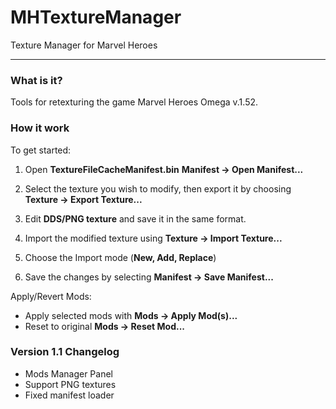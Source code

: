 # MHTextureManager
Texture Manager for Marvel Heroes

---
### What is it?

Tools for retexturing the game Marvel Heroes Omega v.1.52.

### How it work

To get started:

 1. Open **TextureFileCacheManifest.bin**
**Manifest -> Open Manifest...**

2. Select the texture you wish to modify, then export it by choosing **Texture -> Export Texture...**
3. Edit **DDS/PNG texture** and save it in the same format.
4. Import the modified texture using **Texture -> Import Texture...**
5. Choose the Import mode (**New, Add, Replace**)
6. Save the changes by selecting **Manifest -> Save Manifest...**

Apply/Revert Mods:
 *  Apply selected mods with **Mods -> Apply Mod(s)...**
* Reset to original **Mods -> Reset Mod...**

### Version 1.1 Changelog
 * Mods Manager Panel
* Support PNG textures
* Fixed manifest loader
